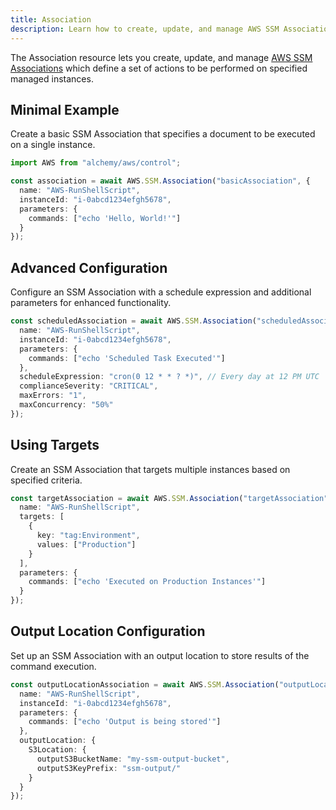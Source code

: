 ```yaml
---
title: Association
description: Learn how to create, update, and manage AWS SSM Associations using Alchemy Cloud Control.
---
```



The Association resource lets you create, update, and manage [AWS SSM Associations](https://docs.aws.amazon.com/ssm/latest/userguide/) which define a set of actions to be performed on specified managed instances.

## Minimal Example

Create a basic SSM Association that specifies a document to be executed on a single instance.

```ts
import AWS from "alchemy/aws/control";

const association = await AWS.SSM.Association("basicAssociation", {
  name: "AWS-RunShellScript",
  instanceId: "i-0abcd1234efgh5678",
  parameters: {
    commands: ["echo 'Hello, World!'"]
  }
});
```

## Advanced Configuration

Configure an SSM Association with a schedule expression and additional parameters for enhanced functionality.

```ts
const scheduledAssociation = await AWS.SSM.Association("scheduledAssociation", {
  name: "AWS-RunShellScript",
  instanceId: "i-0abcd1234efgh5678",
  parameters: {
    commands: ["echo 'Scheduled Task Executed'"]
  },
  scheduleExpression: "cron(0 12 * * ? *)", // Every day at 12 PM UTC
  complianceSeverity: "CRITICAL",
  maxErrors: "1",
  maxConcurrency: "50%"
});
```

## Using Targets

Create an SSM Association that targets multiple instances based on specified criteria.

```ts
const targetAssociation = await AWS.SSM.Association("targetAssociation", {
  name: "AWS-RunShellScript",
  targets: [
    {
      key: "tag:Environment",
      values: ["Production"]
    }
  ],
  parameters: {
    commands: ["echo 'Executed on Production Instances'"]
  }
});
```

## Output Location Configuration

Set up an SSM Association with an output location to store results of the command execution.

```ts
const outputLocationAssociation = await AWS.SSM.Association("outputLocationAssociation", {
  name: "AWS-RunShellScript",
  instanceId: "i-0abcd1234efgh5678",
  parameters: {
    commands: ["echo 'Output is being stored'"]
  },
  outputLocation: {
    S3Location: {
      outputS3BucketName: "my-ssm-output-bucket",
      outputS3KeyPrefix: "ssm-output/"
    }
  }
});
```
